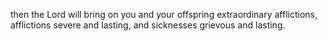then the Lord will bring on you and your offspring extraordinary afflictions, afflictions severe and lasting, and sicknesses grievous and lasting.
